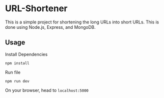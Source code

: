 # URL-Shortener

This is a simple project for shortening the long URLs into short URLs. This is done using Node.js, Express, and MongoDB.

## Usage

Install Dependencies

```
npm install
```
Run file

```
npm run dev
```
On your browser, head to `localhost:5000`
